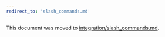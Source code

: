 ```yaml
---
redirect_to: 'slash_commands.md'
---
```


This document was moved to [integration/slash_commands.md](slash_commands.md).

<!-- This redirect file can be deleted February 1, 2021, or later. -->
<!-- Before deletion, see: https://docs.gitlab.com/ee/development/documentation/#move-or-rename-a-page -->
